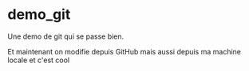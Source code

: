 demo_git
========

Une demo de git qui se passe bien.

Et maintenant on modifie depuis GitHub
mais aussi depuis ma machine locale et c'est cool
